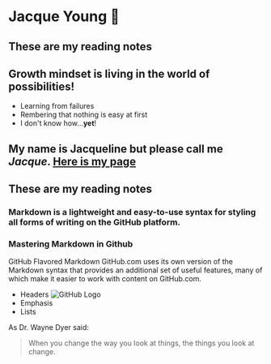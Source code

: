 # Jacque Young :metal:
## These are my reading notes

## Growth mindset is living in the world of possibilities!
- Learning from failures
- Rembering that nothing is easy at first
- I don't know how...**yet**!

## My name is Jacqueline but please call me *Jacque*.  [Here is my page](https://jyoung7834.github.io/reading-notes/)

## These are my reading notes
### Markdown is a lightweight and easy-to-use syntax for styling all forms of writing on the GitHub platform.
### Mastering Markdown in Github 

GitHub Flavored Markdown
GitHub.com uses its own version of the Markdown syntax that provides an additional set of useful features, many of which make it easier to work with content on GitHub.com.

* Headers
![GitHub Logo](/images/logo.png)
* Emphasis
* Lists

As Dr. Wayne Dyer said:
> When you change the way you look at things, the things you look at change.
